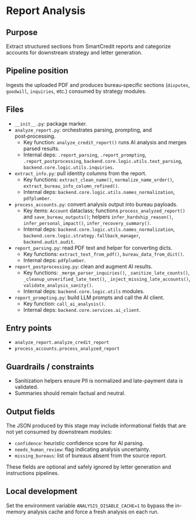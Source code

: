 # Report Analysis

## Purpose
Extract structured sections from SmartCredit reports and categorize accounts for downstream strategy and letter generation.

## Pipeline position
Ingests the uploaded PDF and produces bureau‑specific sections (`disputes`, `goodwill`, `inquiries`, etc.) consumed by strategy modules.

## Files
- `__init__.py`: package marker.
- `analyze_report.py`: orchestrates parsing, prompting, and post‑processing.
  - Key function: `analyze_credit_report()` runs AI analysis and merges parsed results.
  - Internal deps: `.report_parsing`, `.report_prompting`, `.report_postprocessing`, `backend.core.logic.utils.text_parsing`, `backend.core.logic.utils.inquiries`.
- `extract_info.py`: pull identity columns from the report.
  - Key functions: `extract_clean_name()`, `normalize_name_order()`, `extract_bureau_info_column_refined()`.
  - Internal deps: `backend.core.logic.utils.names_normalization`, `pdfplumber`.
- `process_accounts.py`: convert analysis output into bureau payloads.
  - Key items: `Account` dataclass; functions `process_analyzed_report()` and `save_bureau_outputs()`; helpers `infer_hardship_reason()`, `infer_personal_impact()`, `infer_recovery_summary()`.
  - Internal deps: `backend.core.logic.utils.names_normalization`, `backend.core.logic.strategy.fallback_manager`, `backend.audit.audit`.
- `report_parsing.py`: read PDF text and helper for converting dicts.
  - Key functions: `extract_text_from_pdf()`, `bureau_data_from_dict()`.
  - Internal deps: `pdfplumber`.
- `report_postprocessing.py`: clean and augment AI results.
  - Key functions: `_merge_parser_inquiries()`, `_sanitize_late_counts()`, `_cleanup_unverified_late_text()`, `_inject_missing_late_accounts()`, `validate_analysis_sanity()`.
  - Internal deps: `backend.core.logic.utils` modules.
- `report_prompting.py`: build LLM prompts and call the AI client.
  - Key function: `call_ai_analysis()`.
  - Internal deps: `backend.core.services.ai_client`.

## Entry points
- `analyze_report.analyze_credit_report`
- `process_accounts.process_analyzed_report`

## Guardrails / constraints
- Sanitization helpers ensure PII is normalized and late-payment data is validated.
- Summaries should remain factual and neutral.

## Output fields
The JSON produced by this stage may include informational fields that are not
yet consumed by downstream modules:

- `confidence`: heuristic confidence score for AI parsing.
- `needs_human_review`: flag indicating analysis uncertainty.
- `missing_bureaus`: list of bureaus absent from the source report.

These fields are optional and safely ignored by letter generation and
instructions pipelines.

## Local development

Set the environment variable `ANALYSIS_DISABLE_CACHE=1` to bypass the
in-memory analysis cache and force a fresh analysis on each run.
